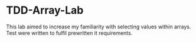 # TDD-Array-Lab
This lab aimed to increase my familiarity with selecting values within arrays. Test were written to fulfil prewritten it requirements.
